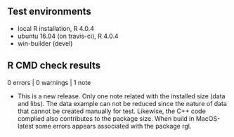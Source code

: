 ## Test environments
* local R installation, R 4.0.4
* ubuntu 16.04 (on travis-ci), R 4.0.4
* win-builder (devel)

## R CMD check results

0 errors | 0 warnings | 1 note

* This is a new release.
Only one note related with the installed size (data and libs). The data example 
can not be reduced since the nature of data that cannot be created manually 
for test. Likewise, the C++ code complied also contributes to the package size. 
When build in MacOS-latest some errors appears associated with the package rgl.
